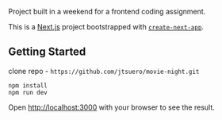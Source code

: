 Project built in a weekend for a frontend coding assignment.

This is a [Next.js](https://nextjs.org/) project bootstrapped with [`create-next-app`](https://github.com/vercel/next.js/tree/canary/packages/create-next-app).

## Getting Started

clone repo - `https://github.com/jtsuero/movie-night.git`

```
npm install
npm run dev
```

Open [http://localhost:3000](http://localhost:3000) with your browser to see the result.


